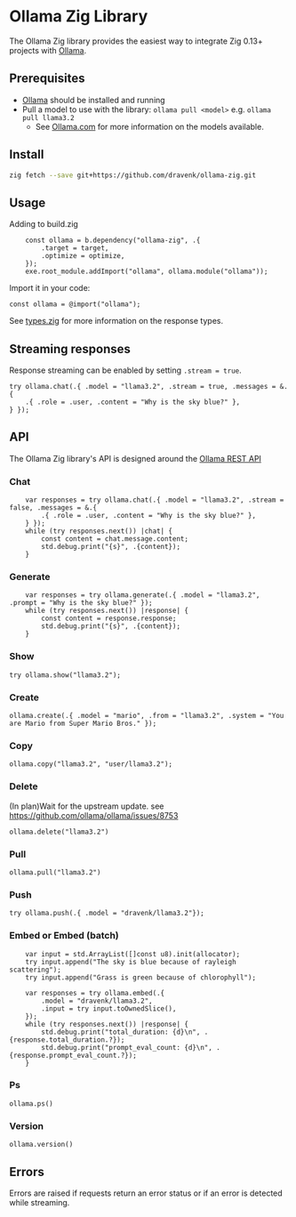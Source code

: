 # Ollama Zig Library

The Ollama Zig library provides the easiest way to integrate Zig 0.13+ projects with [Ollama](https://github.com/ollama/ollama).

## Prerequisites

- [Ollama](https://ollama.com/download) should be installed and running
- Pull a model to use with the library: `ollama pull <model>` e.g. `ollama pull llama3.2`
  - See [Ollama.com](https://ollama.com/search) for more information on the models available.

## Install

```sh
zig fetch --save git+https://github.com/dravenk/ollama-zig.git
```

## Usage

Adding to build.zig
```zig
    const ollama = b.dependency("ollama-zig", .{
        .target = target,
        .optimize = optimize,
    });
    exe.root_module.addImport("ollama", ollama.module("ollama"));
```

Import it in your code:
```zig 
const ollama = @import("ollama");
```

See [types.zig](src/types.zig) for more information on the response types.

## Streaming responses

Response streaming can be enabled by setting `.stream = true`.

```zig
try ollama.chat(.{ .model = "llama3.2", .stream = true, .messages = &.{
    .{ .role = .user, .content = "Why is the sky blue?" },
} });
```

## API

The Ollama Zig library's API is designed around the [Ollama REST API](https://github.com/ollama/ollama/blob/main/docs/api.md)

### Chat

```zig
    var responses = try ollama.chat(.{ .model = "llama3.2", .stream = false, .messages = &.{
        .{ .role = .user, .content = "Why is the sky blue?" },
    } });
    while (try responses.next()) |chat| {
        const content = chat.message.content;
        std.debug.print("{s}", .{content});
    }
```

### Generate

```zig
    var responses = try ollama.generate(.{ .model = "llama3.2", .prompt = "Why is the sky blue?" });
    while (try responses.next()) |response| {
        const content = response.response;
        std.debug.print("{s}", .{content});
    }

```

### Show

```zig
try ollama.show("llama3.2");
```

### Create

```zig
ollama.create(.{ .model = "mario", .from = "llama3.2", .system = "You are Mario from Super Mario Bros." });
```

### Copy

```zig
ollama.copy("llama3.2", "user/llama3.2");
```

### Delete
(In plan)Wait for the upstream update. see https://github.com/ollama/ollama/issues/8753
```zig
ollama.delete("llama3.2")
```

### Pull

```zig
ollama.pull("llama3.2")
```

### Push

```zig
try ollama.push(.{ .model = "dravenk/llama3.2"});
```

### Embed or Embed (batch)

```zig
    var input = std.ArrayList([]const u8).init(allocator);
    try input.append("The sky is blue because of rayleigh scattering");
    try input.append("Grass is green because of chlorophyll");

    var responses = try ollama.embed(.{
        .model = "dravenk/llama3.2",
        .input = try input.toOwnedSlice(),
    });
    while (try responses.next()) |response| {
        std.debug.print("total_duration: {d}\n", .{response.total_duration.?});
        std.debug.print("prompt_eval_count: {d}\n", .{response.prompt_eval_count.?});
    }
```

### Ps

```zig
ollama.ps()
```
### Version

```zig
ollama.version()
```

## Errors

Errors are raised if requests return an error status or if an error is detected while streaming.

```zig
```
